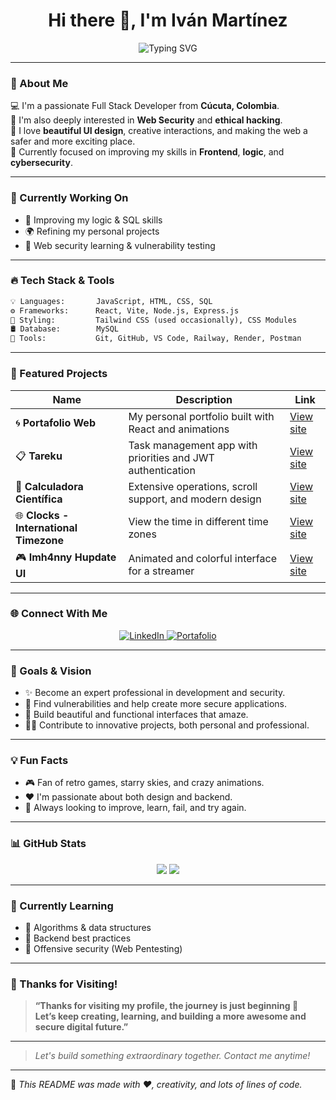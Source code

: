 <h1 align="center">Hi there 👋, I'm Iván Martínez</h1>
<p align="center">
  <img src="https://readme-typing-svg.herokuapp.com?font=Fira+Code&size=24&duration=4000&pause=1000&center=true&vCenter=true&multiline=true&width=800&height=100&lines=Full+Stack+Developer+%7C+Frontend+Lover+%7C+Cybersecurity+Enthusiast;Building+amazing+projects+with+React%2C+Node%2C+MySQL...;Passionate+about+technology+and+creative+solutions" alt="Typing SVG" />
</p>

---

### 🌟 About Me

💻 I'm a passionate Full Stack Developer from **Cúcuta, Colombia**.  
🔐 I'm also deeply interested in **Web Security** and **ethical hacking**.  
🌌 I love **beautiful UI design**, creative interactions, and making the web a safer and more exciting place.  
🚀 Currently focused on improving my skills in **Frontend**, **logic**, and **cybersecurity**.

---

### 🚧 Currently Working On

- 🧠 Improving my logic & SQL skills  
- 🌍 Refining my personal projects
- 🔐 Web security learning & vulnerability testing

---

### 🔥 Tech Stack & Tools

```txt
💡 Languages:       JavaScript, HTML, CSS, SQL
⚙️ Frameworks:      React, Vite, Node.js, Express.js
🎨 Styling:         Tailwind CSS (used occasionally), CSS Modules
🛢️ Database:        MySQL
🔧 Tools:           Git, GitHub, VS Code, Railway, Render, Postman
```

---

### 📌 Featured Projects

| Name                      | Description                                     | Link |
|---------------------------|-------------------------------------------------|------|
| 🌀 **Portafolio Web**      | My personal portfolio built with React and animations | [View site](https://portfolio-ivan-m.onrender.com/) |
| 📋 **Tareku**              | Task management app with priorities and JWT authentication | [View site](https://tareku.onrender.com/) |
| 🧮 **Calculadora Científica** | Extensive operations, scroll support, and modern design | [View site](https://scientifical.netlify.app/) |
| 🌐 **Clocks - International Timezone**   | View the time in different time zones  | [View site](https://clocks-international-timezones.netlify.app/) |
| 🎮 **Imh4nny Hupdate UI** | Animated and colorful interface for a streamer  | [View site](https://imh4nny-hubupdate.onrender.com) |

---

### 🌐 Connect With Me

<p align="center">
  <a href="https://www.linkedin.com/in/ivan-andres-martinez-rios-7b9140266/" target="_blank">
    <img src="https://img.shields.io/badge/LinkedIn-%230077B5.svg?&style=for-the-badge&logo=linkedin&logoColor=white" alt="LinkedIn" />
  </a>
  <a href="https://portfolio-ivan-m.onrender.com/" target="_blank">
    <img src="https://img.shields.io/badge/Portafolio-Web-blue?style=for-the-badge&logo=react&logoColor=white" alt="Portafolio" />
  </a>
</p>

---

### 🎯 Goals & Vision

- ✨ Become an expert professional in development and security.
- 🔎 Find vulnerabilities and help create more secure applications.
- 🌈 Build beautiful and functional interfaces that amaze.
- 👨‍💻 Contribute to innovative projects, both personal and professional.

---

### 💡 Fun Facts

- 🎮 Fan of retro games, starry skies, and crazy animations.
- ❤️ I'm passionate about both design and backend.
- 🧠 Always looking to improve, learn, fail, and try again.

---

### 📊 GitHub Stats

<p align="center">
  <img src="https://github-readme-stats.vercel.app/api?username=ivanxdd32&show_icons=true&theme=tokyonight&hide_title=true" />
  <img src="https://github-readme-streak-stats.herokuapp.com/?user=ivanxdd32&theme=tokyonight" />
</p>

---

### 🧠 Currently Learning

- 🧮 Algorithms & data structures
- 🧱 Backend best practices
- 🔐 Offensive security (Web Pentesting)

---

### 🌌 Thanks for Visiting!

> **“Thanks for visiting my profile, the journey is just beginning 🚀  
Let’s keep creating, learning, and building a more awesome and secure digital future.”**

---

> _Let's build something extraordinary together. Contact me anytime!_

---

🔗 _This README was made with ❤️, creativity, and lots of lines of code._
